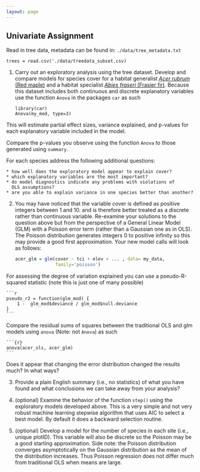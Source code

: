 ```yaml
---
layout: page
---
```


## Univariate Assignment

Read in tree data, metadata can be found in: `./data/tree_metadata.txt`

```{r}
trees = read.csv('./data/treedata_subset.csv)
```

1. Carry out an exploratory analysis using the tree dataset. 
Develop and compare models for species cover for a habitat generalist
[_*Acer rubrum*_ (Red maple)](http://www.durhamtownship.com/blog-archives/pix/November1407.jpg) 
and a habitat specialist [_*Abies fraseri*_ (Frasier fir)](https://upload.wikimedia.org/wikipedia/commons/d/d0/Abies_fraseri_Mitchell.jpg). 
Because this dataset includes both continuous and discrete explanatory
variables use the function `Anova` in the packages `car` as such

    ```{r}
    library(car)
    Anova(my_mod, type=3)
    ```

This will estimate partial effect sizes, variance explained, and p-values for 
each explanatory variable included in the model. 

Compare the p-values you observe using the function `Anova` to those generated using `summary`. 

For each species address the following additional questions:

    * how well does the exploratory model appear to explain cover?
    * which explanatory variables are the most important?
    * do model diagnostics indicate any problems with violations of
      OLS assumptions?
    * are you able to explain variance in one species better than another?

2. You may have noticed that the variable cover is defined as 
positive integers between 1 and 10. and is therefore better treated
as a discrete rather than continuous variable. 
Re-examine your solutions to the question above but from the
perspective of a General Linear Model (GLM) with a Poisson error term
(rather than a Gaussian one as in OLS). 
The Poisson distribution generates integers 0 to positive infinity so this may provide a good first approximation. 
Your new model calls will look as follows:

    ```r
    acer_glm = glm(cover ~ tci + elev + ... , data= my_data, 
                   family='poisson')
    ```

For assessing the degree of variation explained you can use a 
pseudo-R-squared statistic (note this is just one of many possible)

    ```r
    pseudo_r2 = function(glm_mod) {
        1 -  glm_mod$deviance / glm_mod$null.deviance
    }
    ```

Compare the residual sums of squares between the traditional OLS 
and glm models using `anova` (Note: not `Anova`) as such

    ```{r}
    anova(acer_ols, acer_glm)
    ```

Does it appear that changing the error distribution changed the
results much? In what ways? 

3. Provide a plain English summary (i.e., no statistics) of what you have
found and what conclusions we can take away from your analysis?

4. (optional) Examine the behavior of the function `step()` using the 
exploratory models developed above. This is a very simple and not very
robust machine learning stepwise algorithm that uses AIC to select a 
best model. By default it does a backward selection routine. 

5. (optional) Develop a model for the number of species in each site 
(i.e., unique plotID). This variable will also be discrete so the Poisson
may be a good starting approximation. Side note: the Poisson
distribution converges asymptotically on the Gaussian distribution as the 
mean of the distribution increases. Thus Poisson regression does not differ
much from traditional OLS when means are large. 
